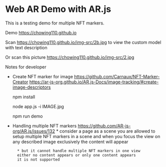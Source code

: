 # Web AR Demo with AR.js

This is a testing demo for multiple NFT markers.

Demo
https://chowing110.github.io

Scan https://chowing110.github.io/img-src/2b.jpg to view the custom model with text description

Or scan this picture
https://chowing110.github.io/img-src/2.jpg

Notes for developer
* Create NFT marker for image
https://github.com/Carnaux/NFT-Marker-Creator
https://ar-js-org.github.io/AR.js-Docs/image-tracking/#create-image-descriptors

	npm install

	node app.js -i IMAGE.jpg

	npm run demo

* Handling multiple NFT markers
	https://github.com/AR-js-org/AR.js/issues/132
		* consider a page as a scene
		you are allowed to setup multiple NFT markers in a scene
		and when you focus the view on any described image exclusively
		the content will appear

		* but it cannot handle multiple NFT markers in one view
		either no content appears or only one content appears
		it is not supported
